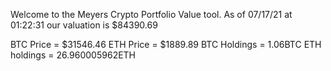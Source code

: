 Welcome to the Meyers Crypto Portfolio Value tool. 
As of 07/17/21 at 01:22:31 our valuation is $84390.69 

BTC Price = $31546.46
 ETH Price = $1889.89
BTC Holdings = 1.06BTC
 ETH holdings = 26.960005962ETH 
